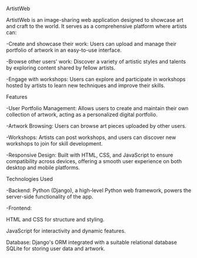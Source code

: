 ArtistWeb


ArtistWeb is an image-sharing web application designed to showcase art and craft to the world. It serves as a comprehensive platform where artists can:


-Create and showcase their work: Users can upload and manage their portfolio of artwork in an easy-to-use interface.

-Browse other users' work: Discover a variety of artistic styles and talents by exploring content shared by fellow artists.

-Engage with workshops: Users can explore and participate in workshops hosted by artists to learn new techniques and improve their skills.



Features

-User Portfolio Management: Allows users to create and maintain their own collection of artwork, acting as a personalized digital portfolio.

-Artwork Browsing: Users can browse art pieces uploaded by other users.

-Workshops: Artists can post workshops, and users can discover new workshops to join for skill development.

-Responsive Design: Built with HTML, CSS, and JavaScript to ensure compatibility across devices, offering a smooth user experience on both desktop and mobile platforms.



Technologies Used

-Backend: Python (Django), a high-level Python web framework, powers the server-side functionality of the app.

-Frontend:

HTML and CSS for structure and styling.

JavaScript for interactivity and dynamic features.

Database: Django's ORM integrated with a suitable relational database SQLite for storing user data and artwork.
